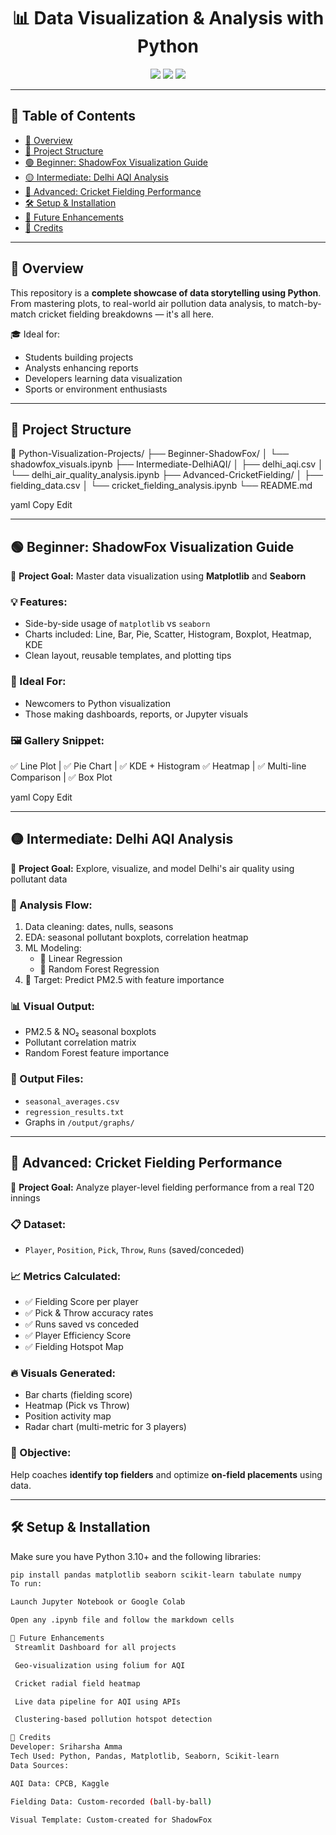 <h1 align="center">📊 Data Visualization & Analysis with Python</h1>

<p align="center">
  <img src="https://img.shields.io/badge/Level-Beginner_to_Advanced-success?style=flat-square" />
  <img src="https://img.shields.io/badge/Python-3.10+-blue.svg" />
  <img src="https://img.shields.io/badge/Libraries-Pandas%2C%20Matplotlib%2C%20Seaborn%2C%20Sklearn-informational" />
</p>

---

## 🧭 Table of Contents
- [🌟 Overview](#-overview)
- [📁 Project Structure](#-project-structure)
- [🟢 Beginner: ShadowFox Visualization Guide](libraryDocumentation.ipynb)
- [🟡 Intermediate: Delhi AQI Analysis](Air_Quality_Analysis.ipynbs)
- [🔴 Advanced: Cricket Fielding Performance](T20_Cricket_Perforance_Analysis.ipynb)
- [🛠️ Setup & Installation](#️-setup--installation)
- [📌 Future Enhancements](#-future-enhancements)
- [🙌 Credits](#-credits)

---

## 🌟 Overview

This repository is a **complete showcase of data storytelling using Python**. From mastering plots, to real-world air pollution data analysis, to match-by-match cricket fielding breakdowns — it's all here.

🎓 Ideal for:
- Students building projects  
- Analysts enhancing reports  
- Developers learning data visualization  
- Sports or environment enthusiasts

---

## 📁 Project Structure

📂 Python-Visualization-Projects/
├── Beginner-ShadowFox/
│ └── shadowfox_visuals.ipynb
├── Intermediate-DelhiAQI/
│ ├── delhi_aqi.csv
│ └── delhi_air_quality_analysis.ipynb
├── Advanced-CricketFielding/
│ ├── fielding_data.csv
│ └── cricket_fielding_analysis.ipynb
└── README.md

yaml
Copy
Edit

---

## 🟢 Beginner: ShadowFox Visualization Guide

📘 **Project Goal:** Master data visualization using **Matplotlib** and **Seaborn**

### 💡 Features:
- Side-by-side usage of `matplotlib` vs `seaborn`
- Charts included: Line, Bar, Pie, Scatter, Histogram, Boxplot, Heatmap, KDE
- Clean layout, reusable templates, and plotting tips

### 🎯 Ideal For:
- Newcomers to Python visualization
- Those making dashboards, reports, or Jupyter visuals

### 🖼️ Gallery Snippet:
✅ Line Plot | ✅ Pie Chart | ✅ KDE + Histogram
✅ Heatmap | ✅ Multi-line Comparison | ✅ Box Plot

yaml
Copy
Edit

---

## 🟡 Intermediate: Delhi AQI Analysis

🌆 **Project Goal:** Explore, visualize, and model Delhi's air quality using pollutant data

### 🔬 Analysis Flow:
1. Data cleaning: dates, nulls, seasons
2. EDA: seasonal pollutant boxplots, correlation heatmap
3. ML Modeling:
   - 🔹 Linear Regression
   - 🔹 Random Forest Regression
4. 🎯 Target: Predict PM2.5 with feature importance

### 📊 Visual Output:
- PM2.5 & NO₂ seasonal boxplots  
- Pollutant correlation matrix  
- Random Forest feature importance

### 📂 Output Files:
- `seasonal_averages.csv`  
- `regression_results.txt`  
- Graphs in `/output/graphs/`

---

## 🔴 Advanced: Cricket Fielding Performance

🏏 **Project Goal:** Analyze player-level fielding performance from a real T20 innings

### 📋 Dataset:
- `Player`, `Position`, `Pick`, `Throw`, `Runs` (saved/conceded)

### 📈 Metrics Calculated:
- ✅ Fielding Score per player
- ✅ Pick & Throw accuracy rates
- ✅ Runs saved vs conceded
- ✅ Player Efficiency Score
- ✅ Fielding Hotspot Map

### 🔥 Visuals Generated:
- Bar charts (fielding score)
- Heatmap (Pick vs Throw)
- Position activity map
- Radar chart (multi-metric for 3 players)

### 🧠 Objective:
Help coaches **identify top fielders** and optimize **on-field placements** using data.

---

## 🛠️ Setup & Installation

Make sure you have Python 3.10+ and the following libraries:

```bash
pip install pandas matplotlib seaborn scikit-learn tabulate numpy
To run:

Launch Jupyter Notebook or Google Colab

Open any .ipynb file and follow the markdown cells

📌 Future Enhancements
 Streamlit Dashboard for all projects

 Geo-visualization using folium for AQI

 Cricket radial field heatmap

 Live data pipeline for AQI using APIs

 Clustering-based pollution hotspot detection

🙌 Credits
Developer: Sriharsha Amma
Tech Used: Python, Pandas, Matplotlib, Seaborn, Scikit-learn
Data Sources:

AQI Data: CPCB, Kaggle

Fielding Data: Custom-recorded (ball-by-ball)

Visual Template: Custom-created for ShadowFox

